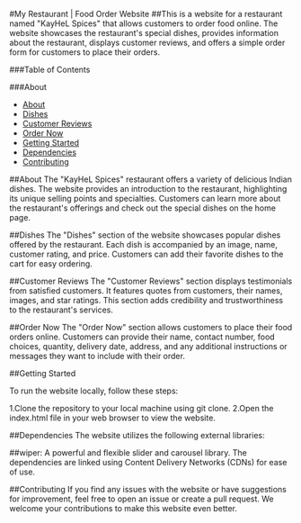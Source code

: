 #My Restaurant | Food Order Website
##This is a website for a restaurant named "KayHeL Spices" that allows customers to order food online. The website showcases the restaurant's special dishes, provides information about the restaurant, displays customer reviews, and offers a simple order form for customers to place their orders.

###Table of Contents

###About
- [About](#about)
- [Dishes](#dishes)
- [Customer Reviews](#customer-reviews)
- [Order Now](#order-now)
- [Getting Started](#getting-started)
- [Dependencies](#dependencies)
- [Contributing](#contributing)

##About
The "KayHeL Spices" restaurant offers a variety of delicious Indian dishes. The website provides an introduction to the restaurant, highlighting its unique selling points and specialties. Customers can learn more about the restaurant's offerings and check out the special dishes on the home page.

##Dishes
The "Dishes" section of the website showcases popular dishes offered by the restaurant. Each dish is accompanied by an image, name, customer rating, and price. Customers can add their favorite dishes to the cart for easy ordering.

##Customer Reviews
The "Customer Reviews" section displays testimonials from satisfied customers. It features quotes from customers, their names, images, and star ratings. This section adds credibility and trustworthiness to the restaurant's services.

##Order Now
The "Order Now" section allows customers to place their food orders online. Customers can provide their name, contact number, food choices, quantity, delivery date, address, and any additional instructions or messages they want to include with their order.

##Getting Started

To run the website locally, follow these steps:

1.Clone the repository to your local machine using git clone.
2.Open the index.html file in your web browser to view the website.

##Dependencies
The website utilizes the following external libraries:

##wiper: A powerful and flexible slider and carousel library.
The dependencies are linked using Content Delivery Networks (CDNs) for ease of use.

##Contributing
If you find any issues with the website or have suggestions for improvement, feel free to open an issue or create a pull request. We welcome your contributions to make this website even better.
